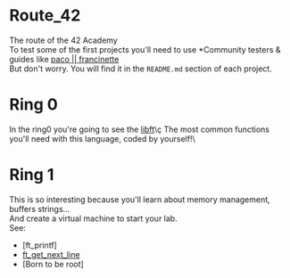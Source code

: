 # Route_42
The route of the 42 Academy\
To test some of the first projects you'll need to use *Community testers & guides like [paco || francinette](https://github.com/xicodomingues/francinette)\
But don't worry. You will find it in the `README.md` section of each project.

# Ring 0
In the ring0 you're going to see the [libft](https://github.com/aseth0/Route_42/blob/main/Libft/README.md)\ç
The most common functions you'll need with this language, coded by yourself!\

# Ring 1
This is so interesting because you'll learn about memory management, buffers strings...\
And create a virtual machine to start your lab.\
See: 
- [ft_printf] 
- [ft_get_next_line](https://github.com/aseth0/Route_42/blob/main/get_next_line/README.md)
- [Born to be root]
